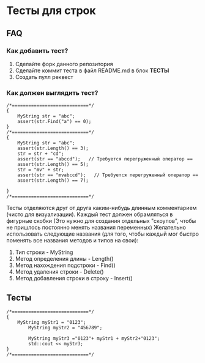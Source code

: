 # Тесты для строк
## FAQ
### Как добавить тест?
1. Сделайте форк данного репозитория
2. Сделайте коммит теста в файл README.md в блок **ТЕСТЫ**
3. Создать пулл реквест 
### Как должен выглядить тест?
```
/*============================*/
{
	MyString str = "abc";
	assert(str.Find("a") == 0);
}
/*============================*/
{
	MyString str = "abc";
	assert(str.Length() == 3);
	str = str + "cd";
	assert(str == "abccd");   // Требуется перегруженный оператор ==
	assert(str.Length() == 5);
	str = "mv" + str;
	assert(str == "mvabccd");   // Требуется перегруженный оператор ==
	assert(str.Length() == 7);

}
/*============================*/
```
Тесты отделяются друг от друга каким-нибудь длинным комментарием (чисто для визуализации).
Каждый тест должен обрамляться в фигурные скобки (Это нужно для создания отдельных "скоупов", чтобы не пришлось постоянно менять названия переменных)
Желательно использовать следующие названия (для того, чтобы каждый мог быстро поменять все названия методов и типов на свои):
1) Тип строки - MyString
2) Метод определения длины - Length()
3) Метод нахождения подстроки - Find()
4) Метод удаления строки - Delete()
5) Метод добавления строки в строку - Insert()

## Тесты
```
/*============================*/
{
	MyString myStr1 = "0123";
    	MyString myStr2 = "456789";

    	MyString myStr3 ="0123"+ myStr1 + myStr2+"0123";
    	std::cout << myStr3;
}
/*============================*/


```
